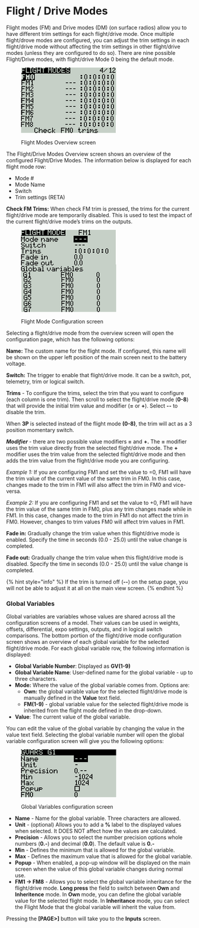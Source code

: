 # Flight / Drive Modes

Flight modes (FM) and Drive modes (DM) (on surface radios) allow you to have different trim settings for each flight/drive mode. Once multiple flight/drove modes are configured, you can adjust the trim settings in each flight/drive mode without affecting the trim settings in other flight/drive modes (unless they are configured to do so). There are nine possible Flight/Drive modes, with flight/drive Mode 0 being the default mode.

<figure><img src="../../.gitbook/assets/bwFM.png" alt=""><figcaption><p>Flight Modes Overview screen</p></figcaption></figure>

The Flight/Drive Modes Overview screen shows an overview of the configured Flight/Drive Modes. The information below is displayed for each flight mode row:

* Mode #
* Mode Name
* Switch
* Trim settings (RETA)

**Check FM Trims:** When check FM trim is pressed, the trims for the current flight/drive mode are temporarily disabled. This is used to test the impact of the current flight/drive mode’s trims on the outputs.

<figure><img src="../../.gitbook/assets/bwFM2.png" alt=""><figcaption><p>Flight Mode Configuration screen</p></figcaption></figure>

Selecting a flight/drive mode from the overview screen will open the configuration page, which has the following options:

**Name:** The custom name for the flight mode. If configured, this name will be shown on the upper left position of the main screen next to the battery voltage.

**Switch:** The trigger to enable that flight/drive mode. It can be a switch, pot, telemetry, trim or logical switch.

**Trims** - To configure the trims, select the trim that you want to configure (each column is one trim). Then scroll to select the flight/drive mode (**0-8**) that will provide the initial trim value and modifier (**=** or **+**). Select **--** to disable the trim.

When **3P** is selected instead of the flight mode **(0-8)**, the trim will act as a 3 position momentary switch.

_**Modifier**_ - there are two possible value modifiers **=** and **+.** The **=** modifier uses the trim value directly from the selected flight/drive mode. The **+** modifier uses the trim value from the selected flight/drive mode and then adds the trim value from the flight/drive mode you are configuring.

_Example 1:_ If you are configuring FM1 and set the value to =0, FM1 will have the trim value of the current value of the same trim in FM0. In this case, changes made to the trim in FM1 will also affect the trim in FM0 and vice-versa.

_Example 2:_ If you are configuring FM1 and set the value to +0, FM1 will have the trim value of the same trim in FM0, plus any trim changes made while in FM1. In this case, changes made to the trim in FM1 do not affect the trim in FM0. However, changes to trim values FM0 will affect trim values in FM1.

**Fade in:** Gradually change the trim value when this flight/drive mode is enabled. Specify the time in seconds (0.0 - 25.0) until the value change is completed.

**Fade out:** Gradually change the trim value when this flight/drive mode is disabled. Specify the time in seconds (0.0 - 25.0) until the value change is completed.

{% hint style="info" %}
If the trim is turned off (**--**) on the setup page, you will not be able to adjust it at all on the main view screen.
{% endhint %}

### Global Variables

Global variables are variables whose values are shared across all the configuration screens of a model. Their values can be used in weights, offsets, differential, expo settings, outputs, and in logical switch comparisons.  The bottom portion of the flight/drive mode configuration screen shows an overview of each global variable for the selected flight/drive mode. For each global variable row, the following information is displayed:

* **Global Variable Number**: Displayed as **GV(1-9)**
* **Global Variable Name**: User-defined name for the global variable - up to three characters.
* **Mode:** Where the value of the global variable comes from. Options are:
  * **Own:** the global variable value for the selected flight/drive mode is manually defined in the **Value** text field.
  * **FM(1-9)** - global variable value for the selected flight/drive mode is inherited from the flight mode defined in the drop-down.
* **Value**: The current value of the global variable.

You can edit the value of the global variable by changing the value in the value text field.  Selecting the global variable number will open the global variable configuration screen will give you the following options:

<figure><img src="../../.gitbook/assets/bwfm3.png" alt=""><figcaption><p>Global Variables configuration screen</p></figcaption></figure>

* **Name** - Name for the global variable. Three characters are allowed.&#x20;
* **Unit** - (optional) Allows you to add a **%** label to the displayed values when selected. It DOES NOT affect how the values are calculated.
* **Precision** - Allows you to select the number precision options whole numbers (**0.-**) and decimal (**0.0**). The default value is **0.-**
* **Min** - Defines the minimum that is allowed for the global variable.
* **Max** - Defines the maximum value that is allowed for the global variable.
* **Popup** - When enabled, a pop-up window will be displayed on the main screen when the value of this global variable changes during normal use.
* **FM1 -> FM8** - Allows you to select the global variable inheritance for the flight/drive mode. **Long press** the field to switch between **Own** and **Inheritence** mode. In **Own** mode, you can define the global variable value for the selected flight mode. In **Inheritance** mode, you can select the Flight Mode that the global variable will inherit the value from.

Pressing the **\[PAGE>]** button will take you to the **Inputs** screen.
